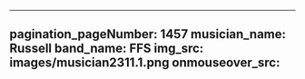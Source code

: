------
pagination_pageNumber: 1457
musician_name: Russell
band_name: FFS
img_src: images/musician2311.1.png
onmouseover_src: 
------